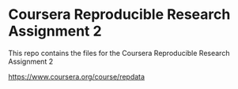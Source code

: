 Coursera Reproducible Research Assignment 2
=======

This repo contains the files for the Coursera Reproducible Research Assignment 2

https://www.coursera.org/course/repdata
